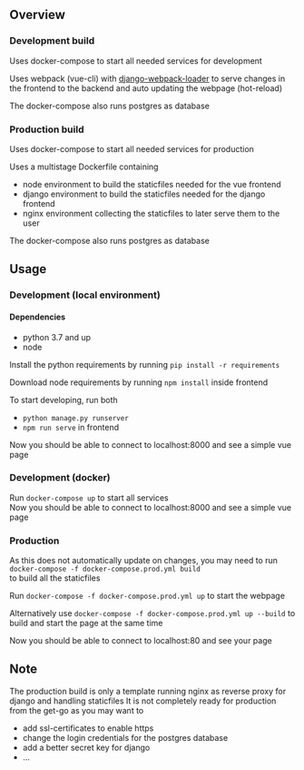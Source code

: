 ## Overview

### Development build
Uses docker-compose to start all needed services for development

Uses webpack (vue-cli) with 
<a href="https://pypi.org/project/django-webpack-loader/">django-webpack-loader</a>
to serve changes in the frontend to the backend and auto updating the webpage (hot-reload)

The docker-compose also runs postgres as database

### Production build
Uses docker-compose to start all needed services for production

Uses a multistage Dockerfile containing
- node environment to build the staticfiles needed for the vue frontend
- django environment to build the staticfiles needed for the django frontend
- nginx environment collecting the staticfiles to later serve them to the user

The docker-compose also runs postgres as database

## Usage

### Development (local environment)

#### Dependencies
- python 3.7 and up
- node

Install the python requirements by running
``pip install -r requirements``

Download node requirements by running
``npm install`` inside frontend

To start developing, run both
- ``python manage.py runserver``
- ``npm run serve`` in frontend

Now you should be able to connect to localhost:8000 and see a simple vue page

### Development (docker)

Run ``docker-compose up`` to start all services  
Now you should be able to connect to localhost:8000 and see a simple vue page

### Production

As this does not automatically update on changes, you may need to run  
``docker-compose -f docker-compose.prod.yml build``  
to build all the staticfiles

Run ``docker-compose -f docker-compose.prod.yml up`` to start the webpage

Alternatively use
``docker-compose -f docker-compose.prod.yml up --build``
to build and start the page at the same time

Now you should be able to connect to localhost:80 and see your page

## Note
The production build is only a template running nginx as reverse proxy for django and handling staticfiles
It is not completely ready for production from the get-go as you may want to
- add ssl-certificates to enable https
- change the login credentials for the postgres database
- add a better secret key for django
- ...

